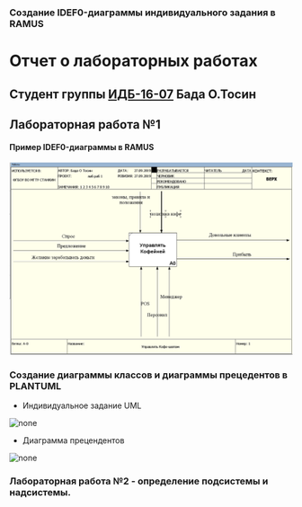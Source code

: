 ### Создание IDEF0-диаграммы индивидуального задания в RAMUS
# Отчет о лабораторных работах
## Студент группы [ИДБ-16-07](https://github.com/stankin/design-2018/wiki/list-idb-16-07) Бада О.Тосин
## Лабораторная работа №1
#### Пример IDEF0-диаграммы в RAMUS
![Name](https://raw.githubusercontent.com/tosin1307/Tosin1307.github.io/master/IDEF0%20.PNG)
### Создание диаграммы классов и диаграммы прецедентов в PLANTUML
* Индивидуальное задание UML <br>

![none](http://www.plantuml.com/plantuml/png/JOz1IWCn68NNpIb-kbBe8MezW0KNBYNC13iqdKWonOK8hRXhmRsR8bvW54T7XzOhlFz6FXW4Du5yVEyZ6QVAncgvy2RDY_BQHhkGpDkKvDOC9ZQRNyMmBFFJu4EKYrbHEJCuYJ7Sz6JYgL0CCNVnFxepVMM87HfTwHe7x56Z6ufDCcLTfcVd1ZjTeSMhRj3fzX8l-26eySRhezxhLl24WpwWmHVtFEK8pw14kXu9k2TzHyV-1newBPeHFjdu9jhhXj9ViwLM7_Djio9taXKnyywCNPdp_xy0)

* Диаграмма прецендентов

![none](http://www.plantuml.com/plantuml/png/fP71IWCn48RFdQSOzgI7WWyWqgtdnGKFdiDkR4Et6vbayM25RVKeY3Vnui4NA491gQslC7aZPucLtZqaJBvyypCX0-SL-MPQWPkO-agHcg8gl2MyWTvG5PCHsQOkJsqbw69il8PUIcIl8nbMeeXegTIqZsxtyXgd2-NqlnChVUdHMoGp6dii3Ud26rj3d3S_GkKmuITUXZQq_17cOS6hq2Q_GXQ5_EnyH_BOyTfPOSvRtl2Irtz-l7tcJPSanXr_yKfEYmHsJqgZyyRVePNUTrw7Ht4Va5zu6-v5_vHGsHF8iT_7W_GGP7Lb1ZBnyKog7381inEP40QwBkKtVW00)

### Лабораторная работа №2 - определение подсистемы и надсистемы.

